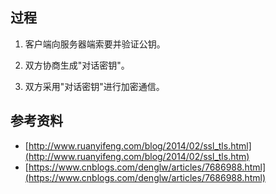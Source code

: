 ## 过程
1. 客户端向服务器端索要并验证公钥。

2. 双方协商生成"对话密钥"。

3. 双方采用"对话密钥"进行加密通信。


## 参考资料
* [http://www.ruanyifeng.com/blog/2014/02/ssl_tls.html](http://www.ruanyifeng.com/blog/2014/02/ssl_tls.htm)
* [https://www.cnblogs.com/denglw/articles/7686988.html](https://www.cnblogs.com/denglw/articles/7686988.html)
